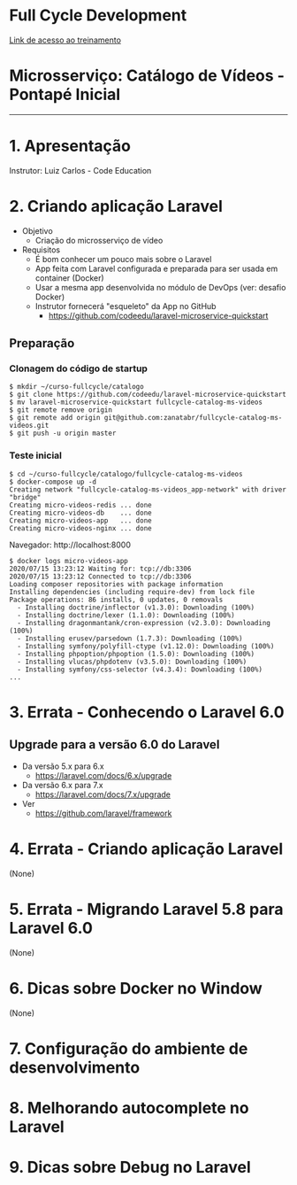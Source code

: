 # Full Cycle Development

[Link de acesso ao treinamento](http://portal.code.education)

# Microsserviço: Catálogo de Vídeos - Pontapé Inicial
---

# 1. Apresentação

Instrutor: Luiz Carlos - Code Education

# 2. Criando aplicação Laravel 

- Objetivo
  - Criação do microsserviço de vídeo
- Requisitos
  - É bom conhecer um pouco mais sobre o Laravel
  - App feita com Laravel configurada e preparada para ser usada em container (Docker)
  - Usar a mesma app desenvolvida no módulo de DevOps (ver: desafio Docker)
  - Instrutor fornecerá "esqueleto" da App no GitHub
    - https://github.com/codeedu/laravel-microservice-quickstart

## Preparação

### Clonagem do código de startup

```
$ mkdir ~/curso-fullcycle/catalogo
$ git clone https://github.com/codeedu/laravel-microservice-quickstart
$ mv laravel-microservice-quickstart fullcycle-catalog-ms-videos
$ git remote remove origin
$ git remote add origin git@github.com:zanatabr/fullcycle-catalog-ms-videos.git
$ git push -u origin master
```

### Teste inicial

```
$ cd ~/curso-fullcycle/catalogo/fullcycle-catalog-ms-videos
$ docker-compose up -d
Creating network "fullcycle-catalog-ms-videos_app-network" with driver "bridge"
Creating micro-videos-redis ... done
Creating micro-videos-db    ... done
Creating micro-videos-app   ... done
Creating micro-videos-nginx ... done
```

Navegador: http://localhost:8000

```
$ docker logs micro-videos-app
2020/07/15 13:23:12 Waiting for: tcp://db:3306
2020/07/15 13:23:12 Connected to tcp://db:3306
Loading composer repositories with package information
Installing dependencies (including require-dev) from lock file
Package operations: 86 installs, 0 updates, 0 removals
  - Installing doctrine/inflector (v1.3.0): Downloading (100%)         
  - Installing doctrine/lexer (1.1.0): Downloading (100%)         
  - Installing dragonmantank/cron-expression (v2.3.0): Downloading (100%)         
  - Installing erusev/parsedown (1.7.3): Downloading (100%)         
  - Installing symfony/polyfill-ctype (v1.12.0): Downloading (100%)         
  - Installing phpoption/phpoption (1.5.0): Downloading (100%)         
  - Installing vlucas/phpdotenv (v3.5.0): Downloading (100%)         
  - Installing symfony/css-selector (v4.3.4): Downloading (100%)         
...
```

# 3. Errata - Conhecendo o Laravel 6.0

## Upgrade para a versão 6.0 do Laravel

- Da versão 5.x para 6.x
  - https://laravel.com/docs/6.x/upgrade
- Da versão 6.x para 7.x 
  - https://laravel.com/docs/7.x/upgrade
- Ver
  - https://github.com/laravel/framework


# 4. Errata - Criando aplicação Laravel

(None)


# 5. Errata - Migrando Laravel 5.8 para Laravel 6.0

(None)

# 6. Dicas sobre Docker no Window

(None)


# 7. Configuração do ambiente de desenvolvimento
# 8. Melhorando autocomplete no Laravel
# 9. Dicas sobre Debug no Laravel 